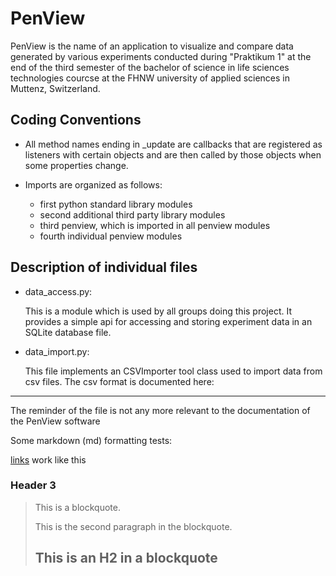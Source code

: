 PenView
=======

PenView is the name of an application to visualize and compare data generated by various
experiments conducted during "Praktikum 1" at the end of the third semester of the
bachelor of science in life sciences technologies courcse at the FHNW university of
applied sciences in Muttenz, Switzerland. 

Coding Conventions
------------------
- All method names ending in _update are callbacks that are registered as listeners
  with certain objects and are then called by those objects when some properties change.

- Imports are organized as follows:
  - first python standard library modules
  - second additional third party library modules
  - third penview, which is imported in all penview modules
  - fourth individual penview modules

Description of individual files
-------------------------------
- data_access.py:

	This is a module which is used by all groups doing this project. It provides a simple api
	for accessing and storing experiment data in an SQLite database file.

- data_import.py:

	This file implements an CSVImporter tool class used to import data from csv files. The csv format
	is documented here:




-----------------------------------------------------------------------------------------------



The reminder of the file is not any more relevant to the documentation of the PenView software

Some markdown (md) formatting tests:

[links](http://www.google.com) work like this

### Header 3

> This is a blockquote.
> 
> This is the second paragraph in the blockquote.
>
> ## This is an H2 in a blockquote

